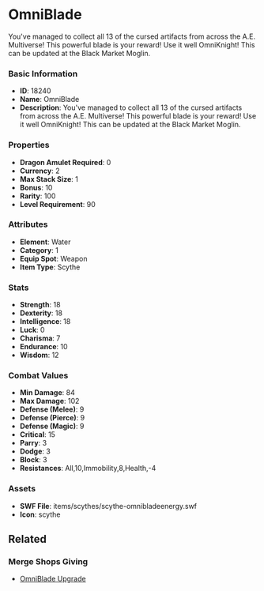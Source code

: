 # OmniBlade

You've managed to collect all 13 of the cursed artifacts from across the A.E. Multiverse! This powerful blade is your reward! Use it well OmniKnight! This can be updated at the Black Market Moglin.

### Basic Information

- **ID**: 18240
- **Name**: OmniBlade
- **Description**: You&#039;ve managed to collect all 13 of the cursed artifacts from across the A.E. Multiverse! This powerful blade is your reward! Use it well OmniKnight! This can be updated at the Black Market Moglin.

### Properties

- **Dragon Amulet Required**: 0
- **Currency**: 2
- **Max Stack Size**: 1
- **Bonus**: 10
- **Rarity**: 100
- **Level Requirement**: 90

### Attributes

- **Element**: Water
- **Category**: 1
- **Equip Spot**: Weapon
- **Item Type**: Scythe

### Stats

- **Strength**: 18
- **Dexterity**: 18
- **Intelligence**: 18
- **Luck**: 0
- **Charisma**: 7
- **Endurance**: 10
- **Wisdom**: 12

### Combat Values

- **Min Damage**: 84
- **Max Damage**: 102
- **Defense (Melee)**: 9
- **Defense (Pierce)**: 9
- **Defense (Magic)**: 9
- **Critical**: 15
- **Parry**: 3
- **Dodge**: 3
- **Block**: 3
- **Resistances**: All,10,Immobility,8,Health,-4

### Assets

- **SWF File**: items/scythes/scythe-omnibladeenergy.swf
- **Icon**: scythe

## Related

### Merge Shops Giving

- [OmniBlade Upgrade](../merge-shops/211-omniblade-upgrade.md)

